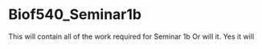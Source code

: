 # Biof540_Seminar1b
This will contain all of the work required for Seminar 1b
Or will it. Yes it will
